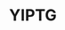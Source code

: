 ---
order: 2
title: YIPTG
launchDate: 2024-02-18
platformType: Long-Term Investment Platform
referralLink: https://h5.yiptg.com/user/reg?inviteCode=6M2BVG
tags: champ
proof: true
currentBest: true
description: "YIPTG offers a platform designed for long-term investment opportunities."
teamRewards: "The platform encourages user acquisition by offering team commissions and referral rewards. More information is accessible on the official website."

vipTiers:
 - 
    tier: 1
    balance: $30 - $100    
 - 
    tier: 2
    balance: $100 - $500
 - 
    tier: 3
    balance: $500 - $3,000
 - 
    tier: 4
    balance: $3000 - $10,000

keyFeatures:
 - 
    header: Capital unlocked
    feature: Access your invested capital at any time
 - 
    header: Minimum Deposit
    feature: Start with as little as $30.
 - 
    header: Daily Profit Potential
    feature: Earn daily returns ranging from 2% to 4.3%.
 - 
    header: Daily Activity
    feature: Requires daily interaction for profit.
 - 
    header: Minimum Withdrawal
    feature: Withdraw your earnings once they reach $10.
 - 
    header: Withdrawal Fee
    feature: A 5% fee applies to all withdrawals.

links:
 - 
    brand: Telegram
    link: https://t.me/yiptguk
    shortLink: yiptguk
 - 
    brand: Telegram
    link: https://t.me/yiptg
    shortLink: yiptg
 - 
    website: true
    link: https://yiptg.com/
---